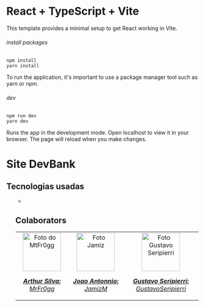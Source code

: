 # React + TypeScript + Vite

This template provides a minimal setup to get React working in Vite.

###### install packages
    npm install
    yarn install

To run the application, it's important to use a package manager tool such as yarn or npm.

###### dev
    npm run dev
    yarn dev

Runs the app in the development mode. 
Open localhost to view it in your browser. 
The page will reload when you make changes.

<h1>Site DevBank</h1>

<h2>Tecnologias usadas</h2>
<ul> 
   <ul>
  <li>
  </li>    
</ul>

<h2>Colaborators</h2>
<table>
  <tr>
    <td align="center">
      <a href="#">
        <img src="https://avatars.githubusercontent.com/u/121138878?v=4" width="100px;" alt="Foto do MtFr0gg"/><br>
        <sub>
          <p><b><i>Arthur Silva:</i></b> <a href="https://github.com/MrFr0gg"><i>MrFr0gg</i></a></p>
        </sub>
      </a>
    </td>
    <td align="center">
      <a href="#">
        <img src="https://avatars.githubusercontent.com/u/133376282?v=4" width="100px;" alt="Foto Jamiz"/><br>
        <sub>
          <p><b><i>Joao Antonnio:</i></b> <a href="https://github.com/JamizM"><i>JamizM</i></a></p>
        </sub>
      </a>
    </td> <td align="center">
      <a href="#">
        <img src="https://avatars.githubusercontent.com/u/161853147?v=4" width="100px;" alt="Foto Gustavo Seripierri"/><br>
        <sub>
          <p><b><i>Gustavo Seripierri:</i></b> <a href="https://github.com/GustavoSeripierri"><i>GustavoSeripierri</i></a></p>
        </sub>
      </a>
    </td>
     
  </tr>
</table>
